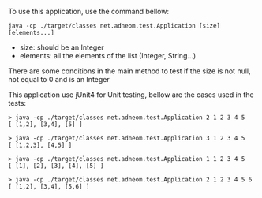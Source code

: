 
To use this application, use the command bellow:

```
java -cp ./target/classes net.adneom.test.Application [size] [elements...]
```

- size: should be an Integer
- elements: all the elements of the list (Integer, String...)

There are some conditions in the main method to test if the size is not null, not equal to 0 and is an Integer

This application use jUnit4 for Unit testing, bellow are the cases used in the tests:

```
> java -cp ./target/classes net.adneom.test.Application 2 1 2 3 4 5 
[ [1,2], [3,4], [5] ]
```

```
> java -cp ./target/classes net.adneom.test.Application 3 1 2 3 4 5 
[ [1,2,3], [4,5] ]
```

```
> java -cp ./target/classes net.adneom.test.Application 1 1 2 3 4 5 
[ [1], [2], [3], [4], [5] ]
```

```
> java -cp ./target/classes net.adneom.test.Application 2 1 2 3 4 5 6 
[ [1,2], [3,4], [5,6] ]
```

